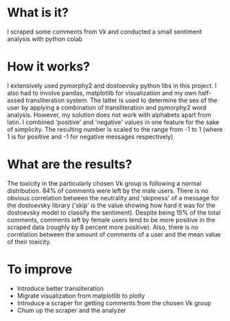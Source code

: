 # What is it?
I scraped some comments from Vk and conducted a small sentiment analysis with python colab
# How it works?
I extensively used pymorphy2 and dostoevsky python libs in this project. I also had to involve pandas, matplotlib for visualization and my own half-assed
transliteration system. The latter is used to determine the sex of the user by applying a combination of transliteration and pymorphy2 word analysis. However, 
my solution does not work with alphabets apart from latin. I combined 'positive' and 'negative' values in one feature for the sake of simplicity. The resulting 
number is scaled to the range from -1 to 1 (where 1 is for positive and -1 for negative messages respectively)
# What are the results?
The toxicity in the particularly chosen Vk group is following a normal distribution. 84% of comments were left by the male users. There is no obvious correlation between the neutrality and 'skipness' 
of a message for the dostoevsky library ('skip' is the value showing how hard it was for the dostoevsky model to classify the sentiment). Despite being 15% of the total comments, comments left by 
female users tend to be more positive in the scraped data (roughly by 8 percent more positive). Also, there is no correlation between the amount of comments of a user and the mean value of their toxicity.
# To improve
- Introduce better transliteration
- Migrate visualization from matplotlib to plotly
- Introduce a scraper for getting comments from the chosen Vk group
- Chum up the scraper and the analyzer
